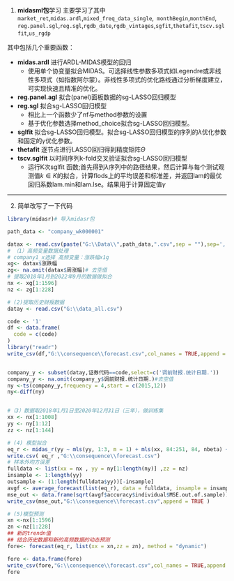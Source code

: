 1. **midasml包**学习
主要学习了其中`market_ret`,`midas.ardl`,`mixed_freq_data_single`,` monthBegin`,`monthEnd`, `reg.panel.sgl`,`reg.sgl`,`rgdb_date`,`rgdb_vintages`,`sgfit`,`thetafit`,`tscv.sglfit`,`us_rgdp`

其中包括几个重要函数：
- **midas.ardl** 进行ARDL-MIDAS模型的回归
	- 使用单个协变量拟合MIDAS。可选择线性参数多项式如Legendre或非线性多项式（如指数阿尔蒙）。非线性多项式的优化路线通过分析梯度建立，可实现快速且精准的优化。
- **reg.panel.agl** 拟合(panel)面板数据的sg-LASSO回归模型
- **reg.sgl** 拟合sg-LASSO回归模型
	- 相比上一个函数少了nf与method参数的设置
	- 基于优化参数选择method_choice拟合sg-LASSO回归模型。
- **sglfit** 拟合sg-LASSO回归模型。拟合sg-LASSO回归模型的序列的$\lambda$优化参数和固定的$\gamma$优化参数。
- **thetafit**  逐节点进行LASSO回归得到精度矩阵$Θ$
- **tscv.sglfit** 以时间序列k-fold交叉验证拟合sg-LASSO回归模型
	- 运行K次sglfit 函数;首先得到$\lambda$序列中的路径结果，然后计算与每个测试观测值$k \in K$的拟合，计算flods上的平均误差和标准差，并返回lam的最优回归系数lam.min和lam.lse。结果用于计算固定值$\gamma$

---
2. 简单改写了一下代码

``` R
library(midasr)# 导入midasr包

path_data <- "company_wk000001"

datax <- read.csv(paste("G:\\Data\\",path_data,".csv",sep = ""),sep=',' , encoding='UTF-8')
# （1）高频变量数据处理
# company1_x选择 高频变量：涨跌幅x1g
xg<- datax$涨跌幅
zg<- na.omit(datax$周涨幅)# 去空值 
# 提取2018年1月到2022年9月的数据做拟合 
nx <- xg[1:1596]
nz <- zg[1:228]

# (2)提取历史财报数据
datay <- read.csv("G:\\data_all.csv")

code <- '1'
df <- data.frame(
  code = c(code)
)
library("readr")
write_csv(df,"G:\\consequence\\forecast.csv",col_names = TRUE,append = TRUE )


company_y <- subset(datay,证券代码==code,select=c('调前财报.统计日期.'))
company_y <- na.omit(company_y$调前财报.统计日期.)#去空值
ny <-ts(company_y,frequency = 4,start = c(2015,12))
ny<-diff(ny)


#（3）数据取2018年1月1日至2020年12月31日（三年），做训练集
xx <- nx[1:1008]
yy <- ny[1:12]
zz <- nz[1:144]

# (4) 模型拟合
eq_r <- midas_r(yy ~ mls(yy, 1:3, m = 1) + mls(xx, 84:251, 84, nbeta) + mls(zz ,12:35,12,nbeta) , start = list(xx= c(1.7, 1,5),zz= c(1.7, 1,5)))
write.csv( eq_r ,"G:\\consequence\\forecast.csv")
# 样本外均方误差
fulldata <- list(xx = nx , yy = ny[1:length(ny)] ,zz = nz)
insample <- 1:length(yy)
outsample <- (1:length(fulldata$yy))[-insample]
avgf <- average_forecast(list(eq_r), data = fulldata, insample = insample, outsample = outsample)
mse_out <- data.frame(sqrt(avgf$accuracy$individual$MSE.out.of.sample))
write_csv(mse_out,"G:\\consequence\\forecast.csv",append = TRUE )

# (5)模型预测
xn <-nx[1:1596] 
zn <-nz[1:228]
## 新的trendn值
## 结合历史数据和新的高频数据的动态预测
fore<- forecast(eq_r, list(xx = xn,zz = zn), method = "dynamic")  

fore <- data.frame(fore)
write_csv(fore,"G:\\consequence\\forecast.csv",col_names = TRUE,append = TRUE )
fore
```